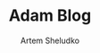 ---
title: "Adam Blog"
github: https://github.com/artemsheludko/adam-blog
demo: https://artemsheludko.github.io/adam-blog/
author: Artem Sheludko
ssg:
  - Jekyll
cms:
  - No Cms
---